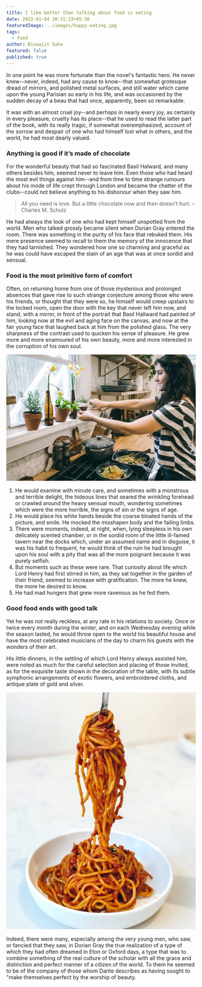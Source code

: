 ```yaml
---
title: I like better than talking about food is eating
date: 2022-01-04 20:31:23+05:30
featuredImage: ../images/happy-eating.jpg
tags:
  - Food
author: Biswajit Saha
featured: false
published: true
---
```


In one point he was more fortunate than the novel's fantastic hero. He never knew--never, indeed, had any cause to know--that somewhat grotesque dread of mirrors, and polished metal surfaces, and still water which came upon the young Parisian so early in his life, and was occasioned by the sudden decay of a beau that had once, apparently, been so remarkable.

It was with an almost cruel joy--and perhaps in nearly every joy, as certainly in every pleasure, cruelty has its place--that he used to read the latter part of the book, with its really tragic, if somewhat overemphasized, account of the sorrow and despair of one who had himself lost what in others, and the world, he had most dearly valued.

### Anything is good if it’s made of chocolate

For the wonderful beauty that had so fascinated Basil Halward, and many others besides him, seemed never to leave him. Even those who had heard the most evil things against him--and from time to time strange rumours about his mode of life crept through London and became the chatter of the clubs--could not believe anything to his dishonour when they saw him.

> All you need is love. But a little chocolate now and then doesn’t hurt. – Charles M. Schulz

He had always the look of one who had kept himself unspotted from the world. Men who talked grossly became silent when Dorian Gray entered the room. There was something in the purity of his face that rebuked them. His mere presence seemed to recall to them the memory of the innocence that they had tarnished. They wondered how one so charming and graceful as he was could have escaped the stain of an age that was at once sordid and sensual.

### Food is the most primitive form of comfort

Often, on returning home from one of those mysterious and prolonged absences that gave rise to such strange conjecture among those who were his friends, or thought that they were so, he himself would creep upstairs to the locked room, open the door with the key that never left him now, and stand, with a mirror, in front of the portrait that Basil Hallward had painted of him, looking now at the evil and aging face on the canvas, and now at the fair young face that laughed back at him from the polished glass. The very sharpness of the contrast used to quicken his sense of pleasure. He grew more and more enamoured of his own beauty, more and more interested in the corruption of his own soul.

![Photo by Tina Dawson / Unsplash](../images/cooking.jpg "Photo by Tina Dawson / Unsplash")

1. He would examine with minute care, and sometimes with a monstrous and terrible delight, the hideous lines that seared the wrinkling forehead or crawled around the heavy sensual mouth, wondering sometimes which were the more horrible, the signs of sin or the signs of age.
2. He would place his white hands beside the coarse bloated hands of the picture, and smile. He mocked the misshapen body and the failing limbs.
3. There were moments, indeed, at night, when, lying sleepless in his own delicately scented chamber, or in the sordid room of the little ill-famed tavern near the docks which, under an assumed name and in disguise, it was his habit to frequent, he would think of the ruin he had brought upon his soul with a pity that was all the more poignant because it was purely selfish.
4. But moments such as these were rare. That curiosity about life which Lord Henry had first stirred in him, as they sat together in the garden of their friend, seemed to increase with gratification. The more he knew, the more he desired to know.
5. He had mad hungers that grew more ravenous as he fed them.

### Good food ends with good talk

Yet he was not really reckless, at any rate in his relations to society. Once or twice every month during the winter, and on each Wednesday evening while the season lasted, he would throw open to the world his beautiful house and have the most celebrated musicians of the day to charm his guests with the wonders of their art.

His little dinners, in the settling of which Lord Henry always assisted him, were noted as much for the careful selection and placing of those invited, as for the exquisite taste shown in the decoration of the table, with its subtle symphonic arrangements of exotic flowers, and embroidered cloths, and antique plate of gold and silver.

![Photo by Krista Stucchio / Unsplash](../images/pasta.jpg "Photo by Krista Stucchio / Unsplash")

Indeed, there were many, especially among the very young men, who saw, or fancied that they saw, in Dorian Gray the true realization of a type of which they had often dreamed in Eton or Oxford days, a type that was to combine something of the real culture of the scholar with all the grace and distinction and perfect manner of a citizen of the world. To them he seemed to be of the company of those whom Dante describes as having sought to "make themselves perfect by the worship of beauty.
